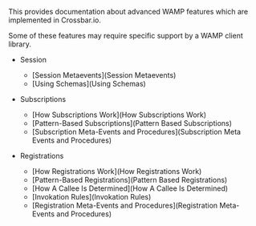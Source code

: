 This provides documentation about advanced WAMP features which are implemented in Crossbar.io.

Some of these features may require specific support by a WAMP client library.

- Session

    + [Session Metaevents](Session Metaevents)
    + [Using Schemas](Using Schemas)

- Subscriptions

    + [How Subscriptions Work](How Subscriptions Work)
    + [Pattern-Based Subscriptions](Pattern Based Subscriptions)
    + [Subscription Meta-Events and Procedures](Subscription Meta Events and Procedures)

- Registrations

    + [How Registrations Work](How Registrations Work)
    + [Pattern-Based Registrations](Pattern Based Registrations)
    + [How A Callee Is Determined](How A Callee Is Determined)
    + [Invokation Rules](Invokation Rules)    
    + [Registration Meta-Events and Procedures](Registration Meta-Events and Procedures)